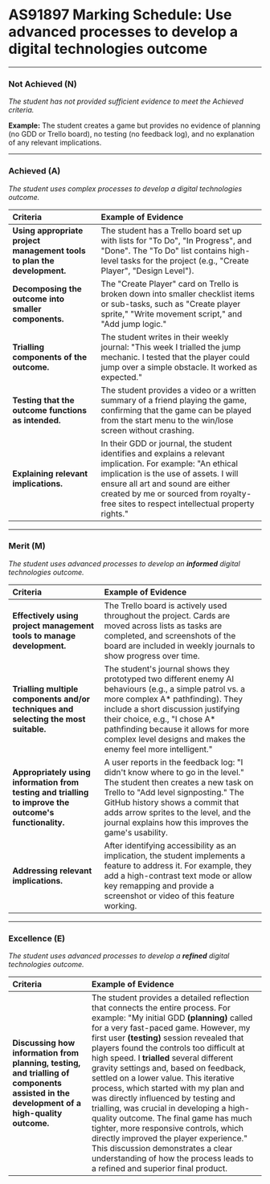 # AS91897 Marking Schedule: Use advanced processes to develop a digital technologies outcome

---

### Not Achieved (N)

*The student has not provided sufficient evidence to meet the Achieved criteria.*

**Example:** The student creates a game but provides no evidence of planning (no GDD or Trello board), no testing (no feedback log), and no explanation of any relevant implications.

---

### Achieved (A)

*The student uses complex processes to develop a digital technologies outcome.*

| Criteria                                                                | Example of Evidence                                                                                                                                                                                                                                                                   |
|:----------------------------------------------------------------------- |:------------------------------------------------------------------------------------------------------------------------------------------------------------------------------------------------------------------------------------------------------------------------------------- |
| **Using appropriate project management tools to plan the development.** | The student has a Trello board set up with lists for "To Do", "In Progress", and "Done". The "To Do" list contains high-level tasks for the project (e.g., "Create Player", "Design Level").                                                                                          |
| **Decomposing the outcome into smaller components.**                    | The "Create Player" card on Trello is broken down into smaller checklist items or sub-tasks, such as "Create player sprite," "Write movement script," and "Add jump logic."                                                                                                           |
| **Trialling components of the outcome.**                                | The student writes in their weekly journal: "This week I trialled the jump mechanic. I tested that the player could jump over a simple obstacle. It worked as expected."                                                                                                              |
| **Testing that the outcome functions as intended.**                     | The student provides a video or a written summary of a friend playing the game, confirming that the game can be played from the start menu to the win/lose screen without crashing.                                                                                                   |
| **Explaining relevant implications.**                                   | In their GDD or journal, the student identifies and explains a relevant implication. For example: "An ethical implication is the use of assets. I will ensure all art and sound are either created by me or sourced from royalty-free sites to respect intellectual property rights." |

---

### Merit (M)

*The student uses advanced processes to develop an **informed** digital technologies outcome.*

| Criteria                                                                                               | Example of Evidence                                                                                                                                                                                                                                                                                                          |
|:------------------------------------------------------------------------------------------------------ |:---------------------------------------------------------------------------------------------------------------------------------------------------------------------------------------------------------------------------------------------------------------------------------------------------------------------------- |
| **Effectively using project management tools to manage development.**                                  | The Trello board is actively used throughout the project. Cards are moved across lists as tasks are completed, and screenshots of the board are included in weekly journals to show progress over time.                                                                                                                      |
| **Trialling multiple components and/or techniques and selecting the most suitable.**                   | The student's journal shows they prototyped two different enemy AI behaviours (e.g., a simple patrol vs. a more complex A* pathfinding). They include a short discussion justifying their choice, e.g., "I chose A* pathfinding because it allows for more complex level designs and makes the enemy feel more intelligent." |
| **Appropriately using information from testing and trialling to improve the outcome's functionality.** | A user reports in the feedback log: "I didn't know where to go in the level." The student then creates a new task on Trello to "Add level signposting." The GitHub history shows a commit that adds arrow sprites to the level, and the journal explains how this improves the game's usability.                             |
| **Addressing relevant implications.**                                                                  | After identifying accessibility as an implication, the student implements a feature to address it. For example, they add a high-contrast text mode or allow key remapping and provide a screenshot or video of this feature working.                                                                                         |

---

### Excellence (E)

*The student uses advanced processes to develop a **refined** digital technologies outcome.*

| Criteria                                                                                                                                  | Example of Evidence                                                                                                                                                                                                                                                                                                                                                                                                                                                                                                                                                                                                                                                                                                                                                           |
|:----------------------------------------------------------------------------------------------------------------------------------------- |:----------------------------------------------------------------------------------------------------------------------------------------------------------------------------------------------------------------------------------------------------------------------------------------------------------------------------------------------------------------------------------------------------------------------------------------------------------------------------------------------------------------------------------------------------------------------------------------------------------------------------------------------------------------------------------------------------------------------------------------------------------------------------- |
| **Discussing how information from planning, testing, and trialling of components assisted in the development of a high-quality outcome.** | The student provides a detailed reflection that connects the entire process. For example: "My initial GDD **(planning)** called for a very fast-paced game. However, my first user **(testing)** session revealed that players found the controls too difficult at high speed. I **trialled** several different gravity settings and, based on feedback, settled on a lower value. This iterative process, which started with my plan and was directly influenced by testing and trialling, was crucial in developing a high-quality outcome. The final game has much tighter, more responsive controls, which directly improved the player experience." This discussion demonstrates a clear understanding of how the process leads to a refined and superior final product. |